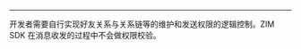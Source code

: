 <Title>如何限制只有好友之间才能互发消息？</Title>



- - -

开发者需要自行实现好友关系与关系链等的维护和发送权限的逻辑控制。ZIM SDK 在消息收发的过程中不会做权限校验。